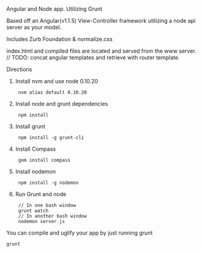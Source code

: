 Angular and Node app. Utilizing Grunt

Based off an Angular(v1.1.5) View-Controller framework utilizing a node api server as your model.

Includes Zurb Foundation & normalize.css

index.html and compiled files are located and served from the www server. 
// TODO: concat angular templates and retrieve with router template.

Directions

1. Install nvm and use node 0.10.20

        nvm alias default 0.10.20

2. Install node and grunt dependencies

        npm install

3. Install grunt

        npm install -g grunt-cli

4. Install Compass

        gem install compass

5. Install nodemon

        npm install -g nodemon

6. Run Grunt and node

        // In one bash window
        grunt watch
        // In another bash window
        nodemon server.js

You can compile and uglify your app by just running grunt

    grunt
